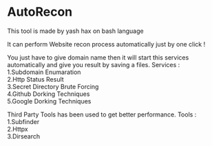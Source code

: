 # AutoRecon
This tool is made by yash hax on bash language                                                                                                                                     
                                                                                                                                                                                   
It can perform Website recon process automatically just by one click !                                                                                                             
                                                                                                                                                                                 
You just have to give domain name then it will start this services automatically and give you result by saving a files.                                                                                                                                                                                                                                                  Services :                                                                                                                                                                         
1.Subdomain Enumaration                                                                                                                                                             
2.Http Status Result                                                                                                                                                               
3.Secret Directory Brute Forcing                                                                                                                                                   
4.Github Dorking Techniques                                                                                                                                                         
5.Google Dorking Techniques                                                                                                                                                         
                                                                                                                                                                                   
Third Party Tools has been used to get better performance.                                                                                                                                                                                                                                                                                                              Tools :                                                                                                                                                                             
1.Subfinder                                                                                                                                                                         
2.Httpx                                                                                                                                                                             
3.Dirsearch                                                                                                                                                                         
